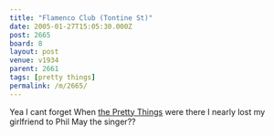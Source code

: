 ```yaml
---
title: "Flamenco Club (Tontine St)"
date: 2005-01-27T15:05:30.000Z
post: 2665
board: 8
layout: post
venue: v1934
parent: 2661
tags: [pretty things]
permalink: /m/2665/
---
```

Yea I cant forget When <a href="/wiki/pretty+things">the Pretty Things</a> were there I nearly lost my girlfriend to Phil May the singer??
